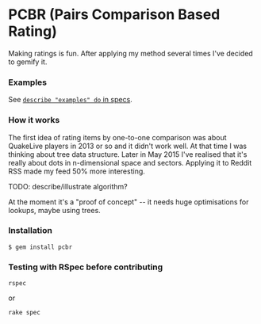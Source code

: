 # PCBR (Pairs Comparison Based Rating)

Making ratings is fun. After applying my method several times I've decided to gemify it.

### Examples

See [`describe "examples" do` in specs](spec/_spec.rb).

### How it works

The first idea of rating items by one-to-one comparison was about QuakeLive players in 2013 or so and it didn't work well. At that time I was thinking about tree data structure. Later in May 2015 I've realised that it's really about dots in n-dimensional space and sectors. Applying it to Reddit RSS made my feed 50% more interesting.

TODO: describe/illustrate algorithm?

At the moment it's a "proof of concept" -- it needs huge optimisations for lookups, maybe using trees.

### Installation

    $ gem install pcbr

### Testing with RSpec before contributing

    rspec

or

    rake spec
